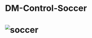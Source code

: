 # DM-Control-Soccer

# ![soccer](https://github.com/deepmind/dm_control/blob/main/dm_control/locomotion/soccer/soccer.png)
